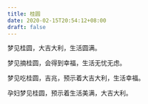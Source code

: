 ```yaml
---
title: 桂圆
date: 2020-02-15T20:54:12+08:00
draft: false
---
```


梦见桂圆，大吉大利，生活圆满。

梦见摘桂圆，会得到幸福，生活无忧无虑。

梦见吃桂圆，吉兆，预示着大吉大利，生活幸福。

孕妇梦见桂圆，预示着生活美满，大吉大利。